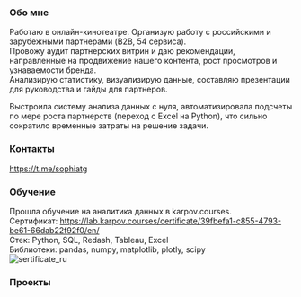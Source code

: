 ### Обо мне
Работаю в онлайн-кинотеатре. Организую работу с российскими и зарубежными партнерами (B2B, 54 сервиса).  
Провожу аудит партнерских витрин и даю рекомендации, направленные на продвижение нашего контента, рост просмотров и узнаваемости бренда.   
Анализирую статистику, визуализирую данные, составляю презентации для руководства и гайды для партнеров.   

Выстроила систему анализа данных с нуля, автоматизировала подсчеты по мере роста партнерств (переход с Excel на Python), что сильно сократило временные затраты на решение задачи.  

### Контакты
https://t.me/sophiatg

### Обучение

Прошла обучение на аналитика данных в karpov.courses.  
Сертификат: https://lab.karpov.courses/certificate/39fbefa1-c855-4793-be61-66dab22f92f0/en/  
Стек: Python, SQL, Redash, Tableau, Excel  
Библиотеки: pandas, numpy, matplotlib, plotly, scipy  
![sertificate_ru](https://github.com/sophiazalomanina/sophiazalomanina/assets/134504268/09455bdb-661f-4b75-b16c-0ddb29fd741b)

### Проекты

